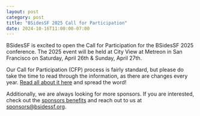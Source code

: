 ```yaml
---
layout: post
category: post
title: "BSidesSF 2025 Call for Participation"
date: 2024-10-16T11:00:00-07:00
---
```


BSidesSF is excited to open the Call for Participation for the BSidesSF 2025
conference. The 2025 event will be held at City View at Metreon in San
Francisco on Saturday, April 26th & Sunday, April 27th.

Our Call for Participation (CFP) process is fairly standard, but please do take
the time to read through the information, as there are changes every year.
[Read all about it here](/cfp) and spread the word!

Additionally, we are always looking for more sponsors. If you are
interested, check out the [sponsors benefits](/sponsors/benefits)
and reach out to us at <sponsors@bsidessf.org>.
